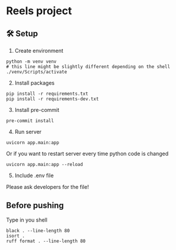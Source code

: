 # Reels project


## 🛠️ Setup

1) Create environment

```
python -m venv venv
# this line might be slightly different depending on the shell
./venv/Scripts/activate
```
2) Install packages
```
pip install -r requirements.txt
pip install -r requirements-dev.txt
```
3) Install pre-commit
```
pre-commit install
```

4) Run server
```
uvicorn app.main:app
```
Or if you want to restart server every time python code is changed
```
uvicorn app.main:app --reload
```

5) Include .env file

Please ask developers for the file!

## Before pushing
Type in you shell
```
black . --line-length 80
isort .
ruff format . --line-length 80
```